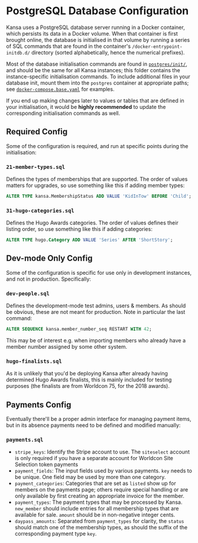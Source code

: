 # PostgreSQL Database Configuration

Kansa uses a PostgreSQL database server running in a Docker container, which persists its data in a Docker volume. When that container is first brought online, the database is initialised in that volume by running a series of SQL commands that are found in the container's `/docker-entrypoint-initdb.d/` directory (sorted alphabetically, hence the numerical prefixes).

Most of the database initialisation commands are found in [`postgres/init/`](../../postgres/init/), and should be the same for all Kansa instances; this folder contains the instance-specific initialisation commands. To include additional files in your database init, mount them into the `postgres` container at appropriate paths; see [`docker-compose.base.yaml`](../docker-compose.base.yaml) for examples.

If you end up making changes later to values or tables that are defined in your initialisation, it would be **highly recommended** to update the corresponding initialisation commands as well.

## Required Config
Some of the configuration is required, and run at specific points during the initialisation:

### `21-member-types.sql`
Defines the types of memberships that are supported. The order of values matters for upgrades, so use something like this if adding member types:
```sql
ALTER TYPE kansa.MembershipStatus ADD VALUE 'KidInTow' BEFORE 'Child';
```

### `31-hugo-categories.sql`
Defines the Hugo Awards categories. The order of values defines their listing order, so use something like this if adding categories:
```sql
ALTER TYPE hugo.Category ADD VALUE 'Series' AFTER 'ShortStory';
```

## Dev-mode Only Config
Some of the configuration is specific for use only in development instances, and not in production. Specifically:

### `dev-people.sql`
Defines the development-mode test admins, users & members. As should be obvious, these are not meant for production. Note in particular the last command:
```sql
ALTER SEQUENCE kansa.member_number_seq RESTART WITH 42;
```
This may be of interest e.g. when importing members who already have a member number assigned by some other system.

### `hugo-finalists.sql`
As it is unlikely that you'd be deploying Kansa after already having determined Hugo Awards finalists, this is mainly included for testing purposes (the finalists are from Worldcon 75, for the 2018 awards).

## Payments Config
Eventually there'll be a proper admin interface for managing payment items, but in its absence payments need to be defined and modified manually:

### `payments.sql`
- `stripe_keys`: Identify the Stripe account to use. The `siteselect` account is only required if you have a separate account for Worldcon Site Selection token payments
- `payment_fields`: The input fields used by various payments. `key` needs to be unique. One field may be used by more than one category.
- `payment_categories`: Categories that are set as `listed` show up for members on the payments page; others require special handling or are only available by first creating an appropriate invoice for the member.
- `payment_types`: The payment types that may be processed by Kansa. `new_member` should include entries for all membership types that are available for sale. `amount` should be in non-negative integer cents.
- `daypass_amounts`: Separated from `payment_types` for clarity, the `status` should match one of the membership types, as should the suffix of the corresponding payment type `key`.
